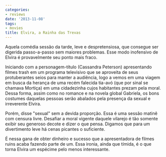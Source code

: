 ```yaml
---
categories:
- reviews
date: '2013-11-08'
tags:
- movies
title: Elvira, a Rainha das Trevas
---
```


Aquela comédia sessão da tarde, leve e despretensiosa, que consegue ser digerida passo-a-passo sem maiores problemas. Esse modo inofensivo de Elvira é provavelmente seu ponto mais fraco.

Iniciando com a personagem-título (Cassandra Peterson) apresentando filmes trash em um programa televisivo que se aproveita de seus protuberantes seios para manter a audiência, logo a vemos em uma viagem em busca da herança de uma recém falecida tia-avó (que por sinal se chamava Mortiça) em uma cidadezinha cujos habitantes prezam pela moral. Dessa forma, assim como no romance e na novela global Gabriela, os bons costumes daquelas pessoas serão abalados pela presença da sexual e irreverente Elvira.

Porém, disse "sexual" sem a devida proporção. Essa é uma sessão matinê com censura livre. Desafiar a moral vigente daquele vilarejo é tão somente exibir seu generoso decote e dizer o que pensa. Digamos que para um divertimento leve há cenas picantes o suficiente.

É nessa gana de obter dinheiro e sucesso que a apresentadora de filmes ruins acaba fazendo parte de um. Essa ironia, ainda que tímida, é o que torna Elvira um espécime pelo menos interessante.